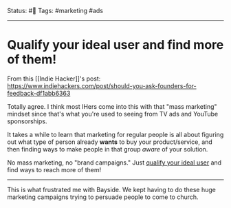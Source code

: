 Status: #🌱
Tags: #marketing #ads
***
# Qualify your ideal user and find more of them!

From this [[Indie Hacker]]'s post: https://www.indiehackers.com/post/should-you-ask-founders-for-feedback-df1abb6363

Totally agree. I think most IHers come into this with that "mass marketing" mindset since that's what you're used to seeing from TV ads and YouTube sponsorships.

It takes a while to learn that marketing for regular people is all about figuring out what type of person already **wants** to buy your product/service, and then finding ways to make people in that group _aware_ of your solution.

No mass marketing, no "brand campaigns." Just [qualify your ideal user](https://www.indiehackers.com/post/forget-demographics-use-this-strategy-to-qualify-your-ideal-users-fb05935b93) and find ways to reach more of them!

***
This is what frustrated me with Bayside. We kept having to do these huge marketing campaigns trying to persuade people to come to church.